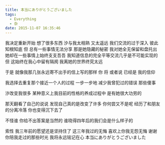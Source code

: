 ```yaml
---
title: 本当にありがとうございました
tags:
  - Everything
  - 杂
date: 2015-11-07 16:35:46
---
```



我决定重新开始
想了很多东西
汐与我太相熟
又太遥远
我们交流的过于深入
彼此知根知底
但
总有一些事情无法分享
那是她隐藏的秘密
我对她全无保留和盘托出
她却在一些事情上始终支支吾吾
我知道信息的完全平等交流几乎是不可能实现的
但
这始终在我心中留有隔阂
我离她的世界终究太远

于是
就像我那几张永远寄不出手的信上写的那样
你
将
或者说
已经是
我的信仰

我选择去重复那个接近一个人的过程
一步一步地
减少我曾犯过的错误
那些傻事

汐改变我很多
某种意义上我目前的性格的养成过程中
是有她很大功劳的

那天翻看了自己的说说
发现自己真的是改变了许多
你何尝又不是呢
经历了和朋友的分离冷落
你也变得沉下去了

不怪谁
你给不出答案是当然的
谁晓得四年后的我们会是什么样子的

索性
我三年前的愿望还是坚持住了
这三年我过的无悔
喜欢上你我无怨无悔
谢谢你陪我走过的那些时光
我将永远铭记在心
本当にありがとうございました